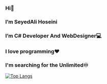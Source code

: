 ### Hi👋
### I’m SeyedAli Hoseini
### I’m C# Developer And WebDesigner💻
### I love programming❤️
### I'm searching for the Unlimited♾️
[![Top Langs](https://github-readme-stats.vercel.app/api/top-langs/api?username=sseeyyeedd&show_icons=true&theme=dark)](https://github.com/sseeyyeedd/sseeyyeedd)
<!--
**sseeyyeedd/sseeyyeedd** is a ✨ _special_ ✨ repository because its `README.md` (this file) appears on your GitHub profile.

Here are some ideas to get you started:

- 🔭 I’m currently working on ...
- 🌱 I’m currently learning ...
- 👯 I’m looking to collaborate on ...
- 🤔 I’m looking for help with ...
- 💬 Ask me about ...
- 📫 How to reach me: ...
- 😄 Pronouns: ...
- ⚡ Fun fact: ...
-->
